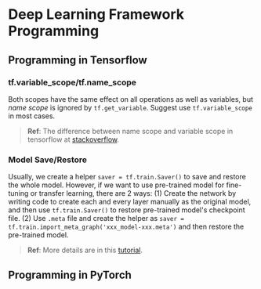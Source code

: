 # Deep Learning Framework Programming


## Programming in Tensorflow
### tf.variable_scope/tf.name_scope
Both scopes have the same effect on all operations as well as variables, but *name scope* is ignored by ```tf.get_variable```. Suggest use ```tf.variable_scope``` in most cases. 

> **Ref**: The difference between name scope and variable scope in tensorflow at [stackoverflow](https://stackoverflow.com/questions/35919020/whats-the-difference-of-name-scope-and-a-variable-scope-in-tensorflow).

### Model Save/Restore
Usually, we create a helper ```saver = tf.train.Saver()``` to save and restore the whole model. However, if we want to use pre-trained model for fine-tuning or transfer learning, there are 2 ways: (1) Create the network by writing code to create each and every layer manually as the original model, and then use ```tf.train.Saver()``` to restore pre-trained model's checkpoint file. (2) Use ```.meta``` file and create the helper as ```saver = tf.train.import_meta_graph('xxx_model-xxx.meta')``` and then restore the pre-trained model. 

> **Ref**: More details are in this [tutorial](https://cv-tricks.com/tensorflow-tutorial/save-restore-tensorflow-models-quick-complete-tutorial/).


## Programming in PyTorch
